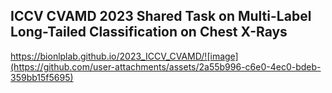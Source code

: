 ## ICCV CVAMD 2023 Shared Task on Multi-Label Long-Tailed Classification on Chest X-Rays

https://bionlplab.github.io/2023_ICCV_CVAMD/![image](https://github.com/user-attachments/assets/2a55b996-c6e0-4ec0-bdeb-359bb15f5695)
